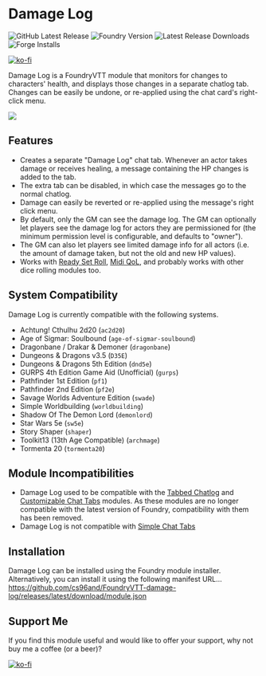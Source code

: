  # Damage Log

![GitHub Latest Release](https://img.shields.io/github/release/cs96and/FoundryVTT-damage-log?style=for-the-badge)
![Foundry Version](https://img.shields.io/badge/dynamic/json?label=Foundry%20Version&prefix=v&query=%24.compatibleCoreVersion&url=https%3A%2F%2Fraw.githubusercontent.com%2Fcs96and%2FFoundryVTT-damage-log%2Fmaster%2Fmodule.json&style=for-the-badge)
![Latest Release Downloads](https://img.shields.io/github/downloads/cs96and/FoundryVTT-damage-log/latest/total?style=for-the-badge)
![Forge Installs](https://img.shields.io/badge/dynamic/json?label=Forge%20Installs&query=package.installs&suffix=%25&url=https%3A%2F%2Fforge-vtt.com%2Fapi%2Fbazaar%2Fpackage%2Fdamage-log&colorB=4aa94a&style=for-the-badge)

[![ko-fi](https://ko-fi.com/img/githubbutton_sm.svg)](https://ko-fi.com/C0C057N35)

Damage Log is a FoundryVTT module that monitors for changes to characters' health, and displays those changes in a separate chatlog tab.  Changes can be easily be undone, or re-applied using the chat card's right-click menu.

![](images/damage-log.gif)

## Features
* Creates a separate "Damage Log" chat tab.  Whenever an actor takes damage or receives healing, a message containing the HP changes is added to the tab.
* The extra tab can be disabled, in which case the messages go to the normal chatlog.
* Damage can easily be reverted or re-applied using the message's right click menu.
* By default, only the GM can see the damage log.  The GM can optionally let players see the damage log for actors they are permissioned for (the minimum permission level is configurable, and defaults to "owner").
* The GM can also let players see limited damage info for all actors (i.e. the amount of damage taken, but not the old and new HP values).
* Works with [Ready Set Roll](https://foundryvtt.com/packages/ready-set-roll-5e/), [Midi QoL](https://foundryvtt.com/packages/midi-qol/), and probably works with other dice rolling modules too.

## System Compatibility
Damage Log is currently compatible with the following systems.
* Achtung! Cthulhu 2d20 (`ac2d20`)
* Age of Sigmar: Soulbound (`age-of-sigmar-soulbound`)
* Dragonbane / Drakar & Demoner (`dragonbane`)
* Dungeons & Dragons v3.5 (`D35E`)
* Dungeons & Dragons 5th Edition (`dnd5e`)
* GURPS 4th Edition Game Aid (Unofficial) (`gurps`)
* Pathfinder 1st Edition (`pf1`)
* Pathfinder 2nd Edition (`pf2e`)
* Savage Worlds Adventure Edition (`swade`)
* Simple Worldbuilding (`worldbuilding`)
* Shadow Of The Demon Lord (`demonlord`)
* Star Wars 5e (`sw5e`)
* Story Shaper (`shaper`)
* Toolkit13 (13th Age Compatible) (`archmage`)
* Tormenta 20 (`tormenta20`)

## Module Incompatibilities
* Damage Log used to be compatible with the [Tabbed Chatlog](https://github.com/cswendrowski/FoundryVTT-Tabbed-Chatlog) and [Customizable Chat Tabs](https://foundryvtt.com/packages/chat-tabs) modules.  As these modules are no longer compatible with the latest version of Foundry, compatibility with them has been removed.
* Damage Log is not compatible with [Simple Chat Tabs](https://github.com/mclemente/fvtt-simple-chat-tabs)

## Installation
Damage Log can be installed using the Foundry module installer.  Alternatively, you can install it using the following manifest URL...<br>
https://github.com/cs96and/FoundryVTT-damage-log/releases/latest/download/module.json

## Support Me
If you find this module useful and would like to offer your support, why not buy me a coffee (or a beer)?

[![ko-fi](https://ko-fi.com/img/githubbutton_sm.svg)](https://ko-fi.com/C0C057N35)
